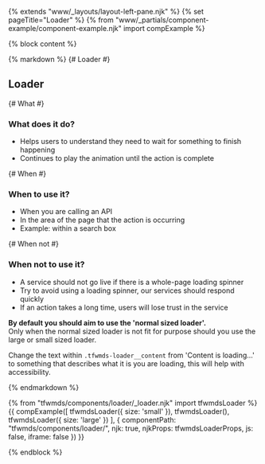 {% extends "www/_layouts/layout-left-pane.njk" %}
{% set pageTitle="Loader" %}
{% from "www/_partials/component-example/component-example.njk" import compExample %}

{% block content %}

{% markdown %}
{# Loader #}

## Loader

{# What #}

### What does it do?

- Helps users to understand they need to wait for something to finish happening
- Continues to play the animation until the action is complete

{# When #}

### When to use it?

- When you are calling an API
- In the area of the page that the action is occurring
- Example: within a search box

{# When not #}

### When not to use it?

- A service should not go live if there is a whole-page loading spinner
- Try to avoid using a loading spinner, our services should respond quickly
- If an action takes a long time, users will lose trust in the service

**By default you should aim to use the 'normal sized loader'.** <br>
Only when the normal sized loader is not fit for purpose should you use the large or small sized loader.

Change the text within <code class="tfwmds-website-inline-code">.tfwmds-loader\_\_content</code> from 'Content is loading...' to something that describes what it is you are loading, this will help with accessibility.

{% endmarkdown %}

{% from "tfwmds/components/loader/_loader.njk" import tfwmdsLoader %}
{{
  compExample([
    tfwmdsLoader({
      size: 'small'
    }),
    tfwmdsLoader(),
    tfwmdsLoader({
      size: 'large'
    })
  ], {
    componentPath: "tfwmds/components/loader/",
    njk: true,
    njkProps: tfwmdsLoaderProps,
    js: false,
    iframe: false
  })
}}

{% endblock %}
